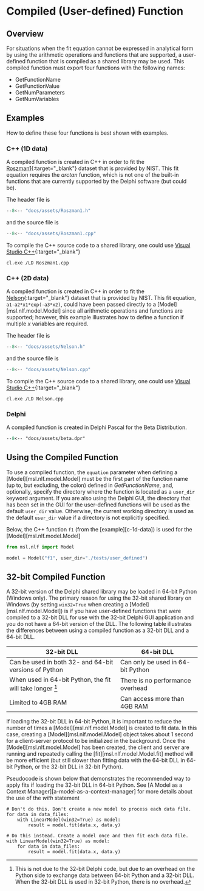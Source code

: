 # Compiled (User-defined) Function

## Overview
For situations when the fit equation cannot be expressed in analytical form by using the arithmetic operations and functions that are supported, a user-defined function that is compiled as a shared library may be used. This compiled function must export four functions with the following names:

* GetFunctionName
* GetFunctionValue
* GetNumParameters
* GetNumVariables

## Examples
How to define these four functions is best shown with examples.

### C++ (1D data)
A compiled function is created in C++ in order to fit the [Roszman1]{:target="_blank"} dataset that is provided by NIST. This fit equation requires the *arctan* function, which is not one of the built-in functions that are currently supported by the Delphi software (but could be).

The header file is

```cpp
--8<-- "docs/assets/Roszman1.h"
```

and the source file is

```cpp
--8<-- "docs/assets/Roszman1.cpp"
```

To compile the C++ source code to a shared library, one could use [Visual Studio C++]{:target="_blank"}

```console
cl.exe /LD Roszman1.cpp
```

### C++ (2D data)
A compiled function is created in C++ in order to fit the [Nelson]{:target="_blank"} dataset that is provided by NIST. This fit equation, `a1-a2*x1*exp(-a3*x2)`, could have been passed directly to a [Model][msl.nlf.model.Model] since all arithmetic operations and functions are supported; however, this example illustrates how to define a function if multiple $x$ variables are required.

The header file is

```cpp
--8<-- "docs/assets/Nelson.h"
```

and the source file is

```cpp
--8<-- "docs/assets/Nelson.cpp"
```

To compile the C++ source code to a shared library, one could use [Visual Studio C++]{:target="_blank"}

```console
cl.exe /LD Nelson.cpp
```

### Delphi
A compiled function is created in Delphi Pascal for the Beta Distribution.

```pascal
--8<-- "docs/assets/beta.dpr"
```

## Using the Compiled Function
To use a compiled function, the `equation` parameter when defining a [Model][msl.nlf.model.Model] must be the first part of the function name (up to, but excluding, the colon) defined in *GetFunctionName*, and, optionally, specify the directory where the function is located as a `user_dir` keyword argument. If you are also using the Delphi GUI, the directory that has been set in the GUI for the user-defined functions will be used as the default `user_dir` value. Otherwise, the current working directory is used as the default `user_dir` value if a directory is not explicitly specified.

Below, the C++ function `f1` (from the [example][c-1d-data]) is used for the [Model][msl.nlf.model.Model]

```python
from msl.nlf import Model

model = Model("f1", user_dir="./tests/user_defined")
```

## 32-bit Compiled Function
A 32-bit version of the Delphi shared library may be loaded in 64-bit Python (Windows only). The primary reason for using the 32-bit shared library on Windows (by setting `win32=True` when creating a [Model][msl.nlf.model.Model]) is if you have user-defined functions that were compiled to a 32-bit DLL for use with the 32-bit Delphi GUI application and you do not have a 64-bit version of the DLL. The following table illustrates the differences between using a compiled function as a 32-bit DLL and a 64-bit DLL.

|         <center>32-bit DLL</center>                       |        <center>64-bit DLL</center>         |
| --------------------------------------------------------- | ------------------------------------------ |
| Can be used in both 32- and 64-bit versions of Python     | Can only be used in 64-bit Python          |
| When used in 64-bit Python, the fit will take longer [^1] | There is no performance overhead           |
| Limited to 4GB RAM                                        | Can access more than 4GB RAM               |

If loading the 32-bit DLL in 64-bit Python, it is important to reduce the number of times a [Model][msl.nlf.model.Model] is created to fit data. In this case, creating a [Model][msl.nlf.model.Model] object takes about 1 second for a client-server protocol to be initialized in the background. Once the [Model][msl.nlf.model.Model] has been created, the client and server are running and repeatedly calling the [fit][msl.nlf.model.Model.fit] method will be more efficient (but still slower than fitting data with the 64-bit DLL in 64-bit Python, or the 32-bit DLL in 32-bit Python).

Pseudocode is shown below that demonstrates the recommended way to apply fits if loading the 32-bit DLL in 64-bit Python. See [A Model as a Context Manager][a-model-as-a-context-manager] for more details about the use of the *with* statement

```
# Don't do this. Don't create a new model to process each data file.
for data in data_files:
    with LinearModel(win32=True) as model:
        result = model.fit(data.x, data.y)

# Do this instead. Create a model once and then fit each data file.
with LinearModel(win32=True) as model:
    for data in data_files:
        result = model.fit(data.x, data.y)
```

[^1]: This is not due to the 32-bit Delphi code, but due to an overhead on the Python side to exchange data between 64-bit Python and a 32-bit DLL. When the 32-bit DLL is used in 32-bit Python, there is no overhead.

[Roszman1]: https://www.itl.nist.gov/div898/strd/nls/data/LINKS/DATA/Roszman1.dat
[Nelson]: https://www.itl.nist.gov/div898/strd/nls/data/LINKS/DATA/Nelson.dat
[Visual Studio C++]: https://visualstudio.microsoft.com/vs/features/cplusplus/
